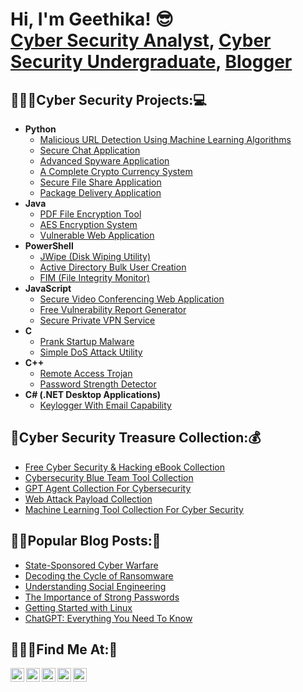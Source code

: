 <h1>Hi, I'm Geethika! 😎<br/><a href="https://www.linkedin.com/in/geethikamanu">Cyber Security Analyst</a>, <a href="https://facebook.com/geethika.zavitar">Cyber Security Undergraduate</a>, <a href="https://cybersecmore.blogspot.com/">Blogger</a></h1>

<h2>👨🏻‍💻Cyber Security Projects:💻</h2>

- <b>Python</b>
  - [Malicious URL Detection Using Machine Learning Algorithms](https://github.com/Zavitar97/URL-Detection-)
  - [Secure Chat Application](https://github.com/Zavitar97/Secure.Chat)
  - [Advanced Spyware Application](https://github.com/Zavitar97/Spyware)
  - [A Complete Crypto Currency System](https://github.com/Zavitar97/CryptoCurrency)
  - [Secure File Share Application](https://github.com/Zavitar97/Secure.FileShare)
  - [Package Delivery Application](https://github.com/Zavitar97/Python.PDPA)
- <b>Java</b>
  - [PDF File Encryption Tool](https://github.com/Zavitar97/PDF.Encrypt)
  - [AES Encryption System](https://github.com/Zavitar97/AES.Encryption)
  - [Vulnerable Web Application](https://github.com/Zavitar97/Vulnerable.WebApp)
- <b>PowerShell</b>
  - [JWipe (Disk Wiping Utility)](https://github.com/Zavitar97/Powershell.Jwipe)
  - [Active Directory Bulk User Creation](https://github.com/Zavitar97/Powershell.ADBU)
  - [FIM (File Integrity Monitor)](https://github.com/Zavitar97/Powershell.FIM)
- <b>JavaScript</b>
  - [Secure Video Conferencing Web Application](https://github.com/Zavitar97/Secure.VConferencing)
  - [Free Vulnerability Report Generator](https://github.com/Zavitar97/Vulnerability.Repo)
  - [Secure Private VPN Service](https://github.com/Zavitar97/Secure.VPN)
- <b>C</b>
  - [Prank Startup Malware](https://github.com/Zavitar97/Startup.Virus)
  - [Simple DoS Attack Utility](https://github.com/Zavitar97/DDoS)
- <b>C++</b>
  - [Remote Access Trojan](https://github.com/Zavitar97/Trojan)
  - [Password Strength Detector](https://github.com/Zavitar97/PWD.Strength)
- <b>C# (.NET Desktop Applications)</b>
  - [Keylogger With Email Capability](https://github.com/Zavitar97/C-.KeyLogger)


<h2>💎Cyber Security Treasure Collection:💰</h2>

  - [Free Cyber Security & Hacking eBook Collection](https://github.com/Zavitar97/CS.EBook)
  - [Cybersecurity Blue Team Tool Collection](https://github.com/Zavitar97/Cyber.Blue)
  - [GPT Agent Collection For Cybersecurity](https://github.com/Zavitar97/GPT.List)
  - [Web Attack Payload Collection](https://github.com/Zavitar97/Git.Payload)
  - [Machine Learning Tool Collection For Cyber Security](https://github.com/Zavitar97/ML.CS)

<h2>✍🏻Popular Blog Posts:📝</h2>

- [State-Sponsored Cyber Warfare](https://cybersecmore.blogspot.com/2024/03/state-sponsored-cyber-warfare.html)
- [Decoding the Cycle of Ransomware](https://cybersecmore.blogspot.com/2024/03/decoding-cycle-of-ransomware.html)
- [Understanding Social Engineering](https://cybersecmore.blogspot.com/2024/03/understanding-social-engineering.html)
- [The Importance of Strong Passwords](https://cybersecmore.blogspot.com/2024/03/protecting-your-personal-data-online.html)
- [Getting Started with Linux](https://cybersecmore.blogspot.com/2024/03/getting-started-with-linux-step-by-step.html)
- [ChatGPT: Everything You Need To Know](https://cybersecmore.blogspot.com/2024/04/chatgpt-everything-you-need-to-know.html)

<h2>🧑🏻‍💻Find Me At:💬</h2>

[<img align="left" alt="GeethikaManu | Blogger" width="22px" src="https://cdn.jsdelivr.net/npm/simple-icons@3.13.0/icons/blogger.svg" />][blogger]
[<img align="left" alt="GeethikaManu | LinkedIn" width="22px" src="https://cdn.jsdelivr.net/npm/simple-icons@v3/icons/linkedin.svg" />][linkedin]
[<img align="left" alt="GeethikaManu | Facebook" width="22px" src="https://cdn.jsdelivr.net/npm/simple-icons@3.13.0/icons/facebook.svg" />][facebook]
[<img align="left" alt="GeethikaManu | Instagram" width="22px" src="https://cdn.jsdelivr.net/npm/simple-icons@v3/icons/instagram.svg" />][Instagram]
[<img align="left" alt="GeethikaManu | Twitter" width="22px" src="https://cdn.jsdelivr.net/npm/simple-icons@v3/icons/twitter.svg" />][twitter]

[twitter]: https://twitter.com/Geethika_97
[blogger]: https://cybersecmore.blogspot.com/
[instagram]: https://www.instagram.com/gtk_manu/
[facebook]: https://facebook.com/geethika.zavitar
[linkedin]: https://www.linkedin.com/in/geethikamanu
